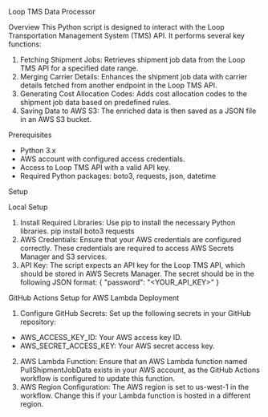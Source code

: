 Loop TMS Data Processor

Overview
This Python script is designed to interact with the Loop Transportation Management System (TMS) API. It performs several key functions:

1.    Fetching Shipment Jobs: Retrieves shipment job data from the Loop TMS API for a specified date range.
2.    Merging Carrier Details: Enhances the shipment job data with carrier details fetched from another endpoint in the Loop TMS API.
3.    Generating Cost Allocation Codes: Adds cost allocation codes to the shipment job data based on predefined rules.
4.    Saving Data to AWS S3: The enriched data is then saved as a JSON file in an AWS S3 bucket.

Prerequisites
-    Python 3.x
-    AWS account with configured access credentials.
-    Access to Loop TMS API with a valid API key.
-    Required Python packages: boto3, requests, json, datetime

Setup

Local Setup
1.    Install Required Libraries:
Use pip to install the necessary Python libraries.
pip install boto3 requests
2.    AWS Credentials:
Ensure that your AWS credentials are configured correctly. These credentials are required to access AWS Secrets Manager and S3 services.
3.    API Key:
The script expects an API key for the Loop TMS API, which should be stored in AWS Secrets Manager. The secret should be in the following JSON format:
{ "password": "<YOUR_API_KEY>" }

GitHub Actions Setup for AWS Lambda Deployment
1.    Configure GitHub Secrets:
Set up the following secrets in your GitHub repository:
  -    AWS_ACCESS_KEY_ID: Your AWS access key ID.
  -    AWS_SECRET_ACCESS_KEY: Your AWS secret access key.

2.    AWS Lambda Function:
Ensure that an AWS Lambda function named PullShipmentJobData exists in your AWS account, as the GitHub Actions workflow is configured to update this function.
3.    AWS Region Configuration:
The AWS region is set to us-west-1 in the workflow. Change this if your Lambda function is hosted in a different region.
